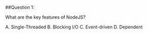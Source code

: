 ##Question 1:

What are the key features of NodeJS?

A. Single-Threaded
B. Blocking I/O
C. Event-driven
D. Dependent
